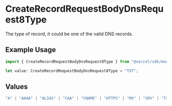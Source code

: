 # CreateRecordRequestBodyDnsRequest8Type

The type of record, it could be one of the valid DNS records.

## Example Usage

```typescript
import { CreateRecordRequestBodyDnsRequest8Type } from "@vercel/sdk/models/operations/createrecord.js";

let value: CreateRecordRequestBodyDnsRequest8Type = "TXT";
```

## Values

```typescript
"A" | "AAAA" | "ALIAS" | "CAA" | "CNAME" | "HTTPS" | "MX" | "SRV" | "TXT" | "NS"
```